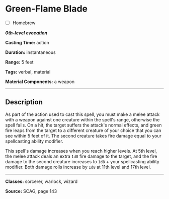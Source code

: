 # Green-Flame Blade

- [ ] Homebrew

***0th-level evocation***

**Casting Time:** action

**Duration:** instantaneous

**Range:** 5 feet

**Tags:** verbal, material

**Material Components:** a weapon

---

## Description
As part of the action used to cast this spell, you must make a melee attack with a weapon against one creature within the spell's range, otherwise the spell fails. On a hit, the target suffers the attack's normal effects, and green fire leaps from the target to a different creature of your choice that you can see within 5 feet of it. The second creature takes fire damage equal to your spellcasting ability modifier.

This spell's damage increases when you reach higher levels. At 5th level, the melee attack deals an extra `1d8` fire damage to the target, and the fire damage to the second creature increases to `1d8` + your spellcasting ability modifier. Both damage rolls increase by `1d8` at 11th level and 17th level.

---

**Classes:** sorcerer, warlock, wizard

**Source:** SCAG, page 143
